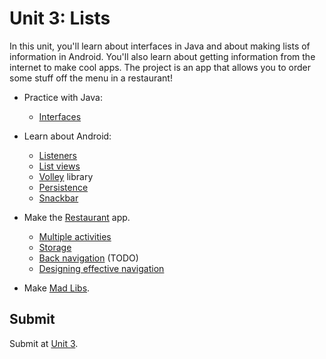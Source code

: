 # Unit 3: Lists

In this unit, you'll learn about interfaces in Java and about making lists of information in Android. You'll also learn about getting information from the internet to make cool apps. The project is an app that allows you to order some stuff off the menu in a restaurant!

- Practice with Java:
    - [Interfaces](http://www.davin.50webs.com/research/1999/egs/q14.pdf)
- Learn about Android:
    - [Listeners](/android/listeners)
    - [List views](/android/lists)
    - [Volley](/android/volley) library
    - [Persistence](/android/persistence)
    - [Snackbar](https://material.io/guidelines/components/snackbars-toasts.html)
- Make the [Restaurant](/projects/restaurant) app.

    - [Multiple activities](/android/multiple-activities)
    - [Storage](/android/storage)
    - [Back navigation](/android/backnav) (TODO)
    - [Designing effective navigation](https://developer.android.com/training/design-navigation/index.html)


- Make [Mad Libs](/projects/mad-libs).



## Submit

Submit at [Unit 3](/submit/unit-1).
